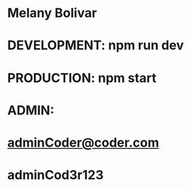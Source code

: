 # Melany Bolivar

# DEVELOPMENT:  npm run dev
# PRODUCTION:   npm start

#  ADMIN:
#  adminCoder@coder.com
#  adminCod3r123
